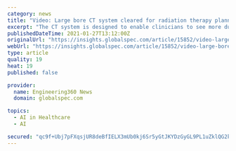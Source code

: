 ```yaml
---
category: news
title: "Video: Large bore CT system cleared for radiation therapy planning"
excerpt: "The CT system is designed to enable clinicians to see more during radiation therapy planning for accuracy, Source: Canon Medical Systems USA precision and speed. The wide opening and extended field-of-view reconstruction provide the flexibility needed to handle bariatric patients and challenging patient positioning."
publishedDateTime: 2021-01-27T13:12:00Z
originalUrl: "https://insights.globalspec.com/article/15852/video-large-bore-ct-system-cleared-for-radiation-therapy-planning"
webUrl: "https://insights.globalspec.com/article/15852/video-large-bore-ct-system-cleared-for-radiation-therapy-planning"
type: article
quality: 19
heat: 19
published: false

provider:
  name: Engineering360 News
  domain: globalspec.com

topics:
  - AI in Healthcare
  - AI

secured: "qc9f+Ubj7pFXqsjUR8deBfIELX3mUb0kj6Sr5yGtJKYDzGyGL9PL1uZklQG2kuT6HgGFezkxx1Epdd5B80SWzWezKSl3TWpDfr6P91s2Mki/6TzbwkIQT5P54O3wZN1/t4A1Jno3PXLbkNxb/7I//4KheiJc91cxjsWaVvSERGQhyjKDA6fXCWPIT4FJBeUSkic1uxEW1Ov3T2IacZcu5TzWtx0ZPFTmQBcyG9oym/FowsEZ3JNxaietWmtdwCoKVWcV4xZRVte+yMeogDlxNExZZ7vZnPqvt/k6DN4g6snQZ+DNEX3ISHfCl0N57vMs0shEHoAb2njWteaoPYd76DmpkhmHEFD4FnzmoFnMpUU=;zZb3MEBT+GeoVnLJZDlIvQ=="
---
```


